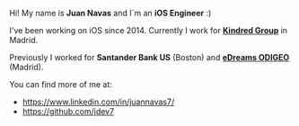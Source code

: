 
 Hi! My name is **Juan Navas** and I´m an **iOS Engineer** :)

 I've been working on iOS since 2014. Currently I work for [**Kindred Group**](https://www.kindredgroup.com/) in Madrid.

 Previously I worked for **Santander Bank US** (Boston) and [**eDreams ODIGEO**](https://www.edreamsodigeo.com/) (Madrid).

 You can find more of me at:

* https://www.linkedin.com/in/juannavas7/
* https://github.com/jdev7

